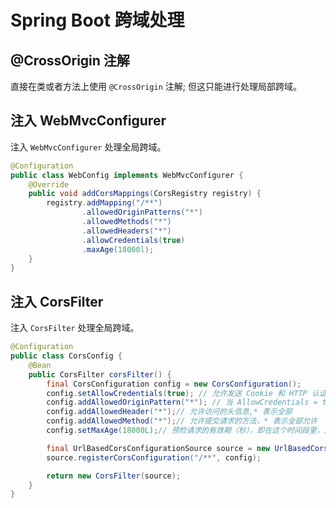 # Spring Boot 跨域处理

## @CrossOrigin 注解

直接在类或者方法上使用 ```@CrossOrigin``` 注解; 但这只能进行处理局部跨域。

## 注入 WebMvcConfigurer

注入 ```WebMvcConfigurer``` 处理全局跨域。

```java
@Configuration
public class WebConfig implements WebMvcConfigurer {
    @Override
    public void addCorsMappings(CorsRegistry registry) {
        registry.addMapping("/**")
                .allowedOriginPatterns("*")
                .allowedMethods("*")
                .allowedHeaders("*")
                .allowCredentials(true)
                .maxAge(18000l);
    }
}
```

## 注入 CorsFilter

注入 ```CorsFilter``` 处理全局跨域。

```java
@Configuration
public class CorsConfig {
    @Bean
    public CorsFilter corsFilter() {
        final CorsConfiguration config = new CorsConfiguration();
        config.setAllowCredentials(true); // 允许发送 Cookie 和 HTTP 认证信息
        config.addAllowedOriginPattern("*"); // 当 AllowCredentials = true 且接受任意域名的请求(*) 的时候，必须使用 AllowedOriginPattern
        config.addAllowedHeader("*");// 允许访问的头信息,* 表示全部
        config.addAllowedMethod("*");// 允许提交请求的方法，* 表示全部允许
        config.setMaxAge(18000L);// 预检请求的有效期（秒），即在这个时间段里，对于相同的跨域请求不会再预检了

        final UrlBasedCorsConfigurationSource source = new UrlBasedCorsConfigurationSource();
        source.registerCorsConfiguration("/**", config);

        return new CorsFilter(source);
    }
}
```
